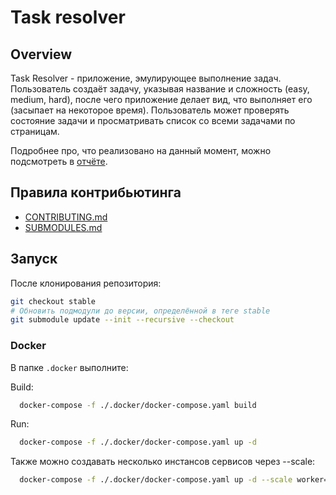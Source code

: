 # Task resolver

## Overview
Task Resolver - приложение, эмулирующее выполнение задач. Пользователь создаёт задачу, указывая название и сложность
(easy, medium, hard), после чего приложение делает вид, что выполняет его (засыпает на некоторое время).
Пользователь может проверять состояние задачи и просматривать список со всеми задачами по страницам.

Подробнее про, что реализовано на данный момент, можно подсмотреть в [отчёте](./report/REPORT.md).

## Правила контрибьютинга

- [CONTRIBUTING.md](CONTRIBUTING.md)
- [SUBMODULES.md](SUBMODULES.md)

## Запуск 

После клонирования репозитория:

```bash
git checkout stable
# Обновить подмодули до версии, определённой в теге stable
git submodule update --init --recursive --checkout
```

### Docker

В папке `.docker` выполните:

Build:

```bash
  docker-compose -f ./.docker/docker-compose.yaml build
```

Run:

```bash
  docker-compose -f ./.docker/docker-compose.yaml up -d
```

Также можно создавать несколько инстансов сервисов через --scale:

```bash
  docker-compose -f ./.docker/docker-compose.yaml up -d --scale worker=3
```

